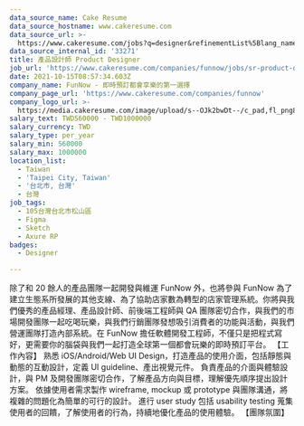 ```yaml
---
data_source_name: Cake Resume
data_source_hostname: www.cakeresume.com
data_source_url: >-
  https://www.cakeresume.com/jobs?q=designer&refinementList%5Blang_name%5D%5B0%5D=English&refinementList%5Bsalary_type%5D=per_year
data_source_internal_id: '33271'
title: 產品設計師 Product Designer
job_url: 'https://www.cakeresume.com/companies/funnow/jobs/sr-product-designer-c5e6b3'
date: 2021-10-15T08:57:34.603Z
company_name: FunNow - 即時預訂都會享樂的第一選擇
company_page_url: 'https://www.cakeresume.com/companies/funnow'
company_logo_url: >-
  https://media.cakeresume.com/image/upload/s--OJk2bwDt--/c_pad,fl_png8,h_200,w_200/v1588573843/tyim2xqi5znoptmhgw0c.png
salary_text: TWD560000 - TWD1000000
salary_currency: TWD
salary_type: per_year
salary_min: 560000
salary_max: 1000000
location_list:
  - Taiwan
  - 'Taipei City, Taiwan'
  - '台北市, 台灣'
  - 台灣
job_tags:
  - 105台灣台北市松山區
  - Figma
  - Sketch
  - Axure RP
badges:
  - Designer

---
```


除了和 20 餘人的產品團隊一起開發與維運 FunNow 外，也將參與 FunNow 為了建立生態系所發展的其他支線、為了協助店家數為轉型的店家管理系統。你將與我們優秀的產品經理、產品設計師、前後端工程師與 QA 團隊密切合作，與我們的市場開發團隊一起吃喝玩樂，與我們行銷團隊發想吸引消費者的功能與活動，與我們營運團隊打造內部系統。在 FunNow 擔任軟體開發工程師，不僅只是把程式寫好，更需要你的腦袋與我們一起打造全球第一個都會玩樂的即時預訂平台。 【工作內容】 熟悉 iOS/Android/Web UI Design，打造產品的使用介面，包括靜態與動態的互動設計，定義 UI guideline、產出視覺元件。 負責產品的介面與體驗設計，與 PM 及開發團隊密切合作，了解產品方向與目標，理解優先順序提出設計方案。 依據使用者需求製作 wireframe, mockup 或 prototype 與團隊溝通，將複雜的問題化為簡單的可行的設計。 進行 user study 包括 usability testing 蒐集使用者的回饋，了解使用者的行為，持續地優化產品的使用體驗。 【團隊氛圍】 